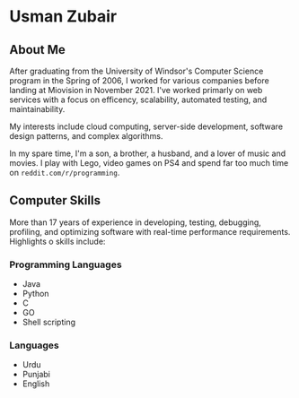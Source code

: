 # Usman Zubair

## About Me

After graduating from the University of Windsor's Computer Science program in the Spring of 2006,
I worked for various companies before landing at Miovision in November 2021. I've worked primarly
on web services with a focus on efficency, scalability, automated testing, and maintainability.

My interests include cloud computing, server-side development, software design patterns, and complex
algorithms.

In my spare time, I'm a son, a brother, a husband, and a lover of music and movies. I play with Lego,
video games on PS4 and spend far too much time on `reddit.com/r/programming`.

## Computer Skills

More than 17 years of experience in developing, testing, debugging, profiling, and optimizing software
with real-time performance requirements. Highlights o skills include:

### Programming Languages
- Java
- Python
- C
- GO
- Shell scripting

### Languages
- Urdu
- Punjabi
- English
